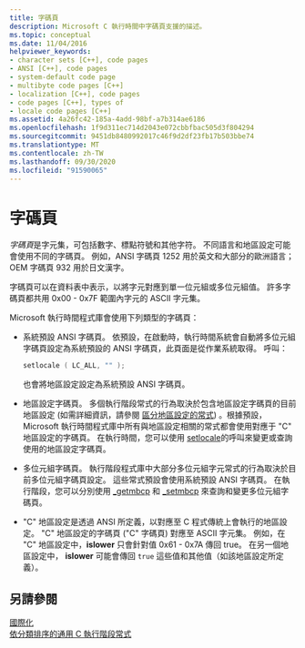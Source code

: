 ```yaml
---
title: 字碼頁
description: Microsoft C 執行時間中字碼頁支援的描述。
ms.topic: conceptual
ms.date: 11/04/2016
helpviewer_keywords:
- character sets [C++], code pages
- ANSI [C++], code pages
- system-default code page
- multibyte code pages [C++]
- localization [C++], code pages
- code pages [C++], types of
- locale code pages [C++]
ms.assetid: 4a26fc42-185a-4add-98bf-a7b314ae6186
ms.openlocfilehash: 1f9d311ec714d2043e072cbbfbac505d3f804294
ms.sourcegitcommit: 9451db8480992017c46f9d2df23fb17b503bbe74
ms.translationtype: MT
ms.contentlocale: zh-TW
ms.lasthandoff: 09/30/2020
ms.locfileid: "91590065"
---
```

# <a name="code-pages"></a>字碼頁

*字碼頁*是字元集，可包括數字、標點符號和其他字符。 不同語言和地區設定可能會使用不同的字碼頁。 例如，ANSI 字碼頁 1252 用於英文和大部分的歐洲語言；OEM 字碼頁 932 用於日文漢字。

字碼頁可以在資料表中表示，以將字元對應到單一位元組或多位元組值。 許多字碼頁都共用 0x00 - 0x7F 範圍內字元的 ASCII 字元集。

Microsoft 執行時間程式庫會使用下列類型的字碼頁：

- 系統預設 ANSI 字碼頁。 依預設，在啟動時，執行時間系統會自動將多位元組字碼頁設定為系統預設的 ANSI 字碼頁，此頁面是從作業系統取得。 呼叫：

    ```C
    setlocale ( LC_ALL, "" );
    ```

   也會將地區設定設定為系統預設 ANSI 字碼頁。

- 地區設定字碼頁。 多個執行階段常式的行為取決於包含地區設定字碼頁的目前地區設定  (如需詳細資訊，請參閱 [區分地區設定的常式](../c-runtime-library/locale.md)) 。根據預設，Microsoft 執行時間程式庫中所有與地區設定相關的常式都會使用對應于 "C" 地區設定的字碼頁。 在執行時間，您可以使用 [setlocale](../c-runtime-library/reference/setlocale-wsetlocale.md)的呼叫來變更或查詢使用的地區設定字碼頁。

- 多位元組字碼頁。 執行階段程式庫中大部分多位元組字元常式的行為取決於目前多位元組字碼頁設定。 這些常式預設會使用系統預設 ANSI 字碼頁。 在執行階段，您可以分別使用 [_getmbcp](../c-runtime-library/reference/getmbcp.md) 和 [_setmbcp](../c-runtime-library/reference/setmbcp.md) 來查詢和變更多位元組字碼頁。

- "C" 地區設定是透過 ANSI 所定義，以對應至 C 程式傳統上會執行的地區設定。 "C" 地區設定的字碼頁 ("C" 字碼頁) 對應至 ASCII 字元集。 例如，在 "C" 地區設定中，**islower** 只會針對值 0x61 - 0x7A 傳回 true。 在另一個地區設定中， **islower** 可能會傳回 `true` 這些值和其他值（如該地區設定所定義）。

## <a name="see-also"></a>另請參閱

[國際化](../c-runtime-library/internationalization.md)\
[依分類排序的通用 C 執行階段常式](../c-runtime-library/run-time-routines-by-category.md)
